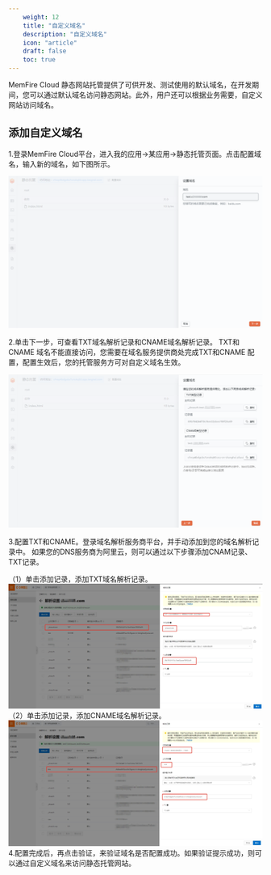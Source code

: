 ```yaml
---
    weight: 12
    title: "自定义域名"
    description: "自定义域名"
    icon: "article"
    draft: false
    toc: true
---
```


MemFire  Cloud 静态网站托管提供了可供开发、测试使用的默认域名，在开发期间，您可以通过默认域名访问静态网站。此外，用户还可以根据业务需要，自定义网站访问域名。

## 添加自定义域名

1.登录MemFire Cloud平台，进入我的应用->某应用->静态托管页面。点击配置域名，输入新的域名，如下图所示。

<img src="../../img/domin1.png">

2.单击下一步，可查看TXT域名解析记录和CNAME域名解析记录。
TXT和CNAME 域名不能直接访问，您需要在域名服务提供商处完成TXT和CNAME 配置，配置生效后，您的托管服务方可对自定义域名生效。

<img src="../../img/domin2.png">

3.配置TXT和CNAME。登录域名解析服务商平台，并手动添加到您的域名解析记录中。
如果您的DNS服务商为阿里云，则可以通过以下步骤添加CNAM记录、TXT记录。

（1）单击添加记录，添加TXT域名解析记录。
<img src="../../img/domin3.jpg">
（2）单击添加记录，添加CNAME域名解析记录。
<img src="../../img/domin4.jpg">
4.配置完成后，再点击验证，来验证域名是否配置成功。如果验证提示成功，则可以通过自定义域名来访问静态托管网站。


